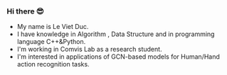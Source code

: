 ### Hi there 😎
- My name is Le Viet Duc.
- I have knowledge in Algorithm , Data Structure and in programming language C++&Python.
- I'm working in Comvis Lab as a research student.
- I'm interested in applications of GCN-based models for Human/Hand action recognition tasks.
